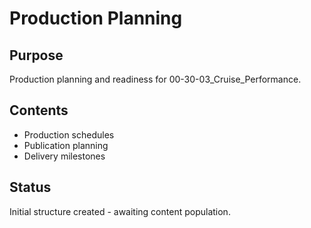 # Production Planning

## Purpose
Production planning and readiness for 00-30-03_Cruise_Performance.

## Contents
- Production schedules
- Publication planning
- Delivery milestones

## Status
Initial structure created - awaiting content population.
